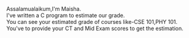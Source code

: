 Assalamualaikum,I'm Maisha.  
I've written a C program to estimate our grade.  
You can see your estimated grade of courses like-CSE 101,PHY 101.  
You've to provide your CT and Mid Exam scores to get the estimation.  
